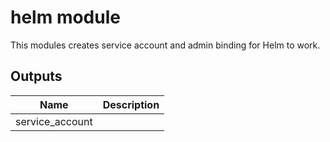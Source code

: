 # helm module

This modules creates service account and admin binding for Helm to work.

<!-- BEGINNING OF PRE-COMMIT-TERRAFORM DOCS HOOK -->
## Outputs

| Name | Description |
|------|-------------|
| service\_account |  |

<!-- END OF PRE-COMMIT-TERRAFORM DOCS HOOK -->
